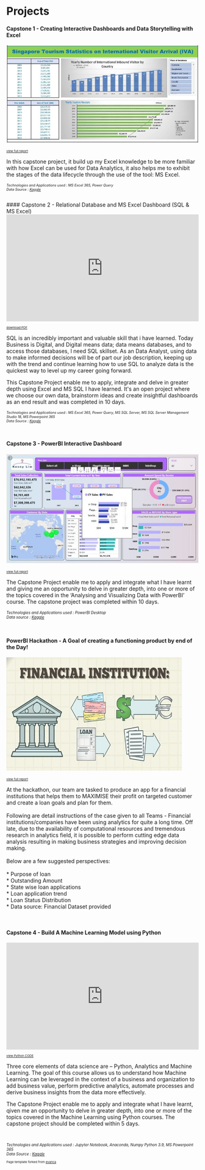 # Projects

#### Capstone 1 - Creating Interactive Dashboards and Data Storytelling with Excel

<img src="images/cp1_excel1r1.jpg?raw=true"/><br>
<p style="font-size:8px"><a href="pdf/cp1_excel_1_pdf.pdf" target="_blank">view full report</a></p>
<p>In this capstone project, it build up my Excel knowledge to be more familiar with how Excel can be used for Data Analytics, it also helps me to exhibit the stages of the data lifecycle through the use of the tool: MS Excel.</p>
<p style="font-size:9px"><em>Technologies and Applications used : MS Excel 365, Power Query</em><br>
<em>Data Source : <a href= "https://www.kaggle.com/" target="_blank"> Kaggle</a></em>
</p>
<br>
#### Capstone 2 - Relational Database and MS Excel Dashboard (SQL & MS Excel)

<iframe src="https://onedrive.live.com/embed?cid=3D36002E631A6785&amp;resid=3D36002E631A6785%21353&amp;authkey=AJ8FxzW9ay2kVHY&amp;em=2&amp;wdAr=1.7777777777777777" width="100%" height="280px" frameborder="0">This is an embedded <a target="_blank" href="https://office.com">Microsoft Office</a> presentation, powered by <a target="_blank" href="https://office.com/webapps">Office</a>.</iframe>
<p style="font-size:8px"><a href="pdf/retail_case_study_r3.pdf" target="_blank">download PDF</a></p>

<p>SQL is an incredibly important and valuable skill that i have learned. Today Business is Digital, and Digital means data; data means databases, and to access those databases, I need SQL skillset. As an Data Analyst, using data to make informed decisions will be of part our job description, keeping up with the trend and continue learning how to use SQL to analyze data is the quickest way to level up my career going forward.</p>

<p>This Capstone Project enable me to apply, integrate and delve in greater depth using Excel and MS SQL I have learned. It's an open project where we choose our own data, brainstorm ideas and create insightful dashboards as an end result and was completed in 10 days.</p>

<p style="font-size:9px"><em>Technologies and Applications used : MS Excel 365, Power Query, MS SQL Server, MS SQL Server Management Studio 18, MS Powerpoint 365</em><br>
<em>Data Source : <a href= "https://www.kaggle.com/" target="_blank"> Kaggle</a></em>
</p>
<br>

#### Capstone 3 - PowerBI Interactive Dashboard
<p><img src="images/cp3_powerbi1.JPG?raw=true"/></p>
<p style="font-size:8px"><a href="pdf/retailcasestudy_powerbi.pdf" target="_blank">view full report</a></p>
<p>The Capstone Project enable me to apply and integrate what I have learnt and giving me an opportunity to delve in greater depth, into one or more of the topics covered in the ‘Analysing and Visualizing Data with PowerBI’ course. The capstone project was completed within 10 days.</p>

<p style="font-size:10px"><em>Technologies and Applications used : PowerBI Desktop</em><br>
<em>Data source : <a href= "https://www.kaggle.com/" target="_blank">Kaggle</a></em>
</p>
<br>

####  PowerBI Hackathon - A Goal of creating a functioning product by end of the Day!
<img src="images/Hackathon_cover1.jpg?raw=true"/><br>
<p style="font-size:8px"><a href="pdf/housing_loan_repayment_case_study.pdf" target="_blank">view full report</a></p>
<p>At the hackathon, our team are tasked to produce an app for a financial institutions that helps them to MAXIMISE their profit on targeted customer and create a loan goals and plan for them.
<br><br>
Following are detail instructions of the case given to all Teams -
Financial institutions/companies have been using analytics for quite a long time. Off late, due to the availability of computational resources and tremendous research in analytics field, it is possible to perform cutting edge data analysis resulting in making business strategies and improving decision making.
<br><br>
Below are a few suggested perspectives:<br>
<br>
* Purpose of loan<br>
* Outstanding Amount<br>
* State wise loan applications<br>
* Loan application trend<br>
* Loan Status Distribution<br>
* Data source: Financial Dataset provided</p>
<br>

#### Capstone 4 - Build A Machine Learning Model using Python

<iframe src="https://onedrive.live.com/embed?cid=3D36002E631A6785&amp;resid=3D36002E631A6785%21350&amp;authkey=AOMdrCjQQxD3e0c&amp;em=2&amp;wdAr=1.7777777777777777" width="100%" height="280px" frameborder="0">This is an embedded <a target="_blank" href="https://office.com">Microsoft Office</a> presentation, powered by <a target="_blank" href="https://office.com/webapps">Office</a>.</iframe>
<!-- <p style="font-size:8px"><a href="pdf/used_car_price_prediction.pdf" target="_blank">download PPT</a> -->
<p style="font-size:8px"><a href="pdf/predict_audi_car_price_analysis_r1.pdf" target="_blank">view Python CODE</a></p>

<p>Three core elements of data science are – Python, Analytics and Machine Learning. The goal of this course allows us to understand how Machine Learning can be leveraged in the context of a business and organization to add business value, perform predictive analytics, automate processes and derive business insights from the data more effectively.</p>

<p>The Capstone Project enable me to apply and integrate what I have learnt, qiven me an opportunity to delve in greater depth, into one or more of the topics covered in the Machine Learning using Python courses. The capstone project should be completed within 5 days.</p>
<br>
<p style="font-size:10px"><em>Technologies and Applications used : Jupyter Notebook, Anaconda, Numpy Python 3.9, MS Powerpoint 365</em><br>
<em>Data Source : <a href= "https://www.kaggle.com/" target="_blank">Kaggle</a></em>
 </p>
 
<p style="font-size:8px">Page template forked from <a href="https://github.com/evanca/quick-portfolio">evanca</a></p>
<!-- Remove above link if you don't want to attibute -->
